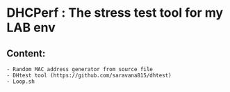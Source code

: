 # DHCPerf : The stress test tool for my LAB env

## Content:
    - Random MAC address generator from source file 
    - DHtest tool (https://github.com/saravana815/dhtest)
    - Loop.sh
